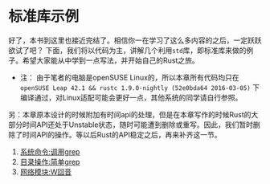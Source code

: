 # 标准库示例

好了，本书到这里也接近完结了。相信你一在学习了这么多内容的之后，一定跃跃欲试了吧？
下面，我们将以代码为主，讲解几个利用`std`库，即标准库来做的例子。希望大家能从中学到一点写法，并开始自己的Rust之旅。

* 注： 由于笔者的电脑是openSUSE Linux的，所以本章所有代码均只在 `openSUSE Leap 42.1 && rustc 1.9.0-nightly (52e0bda64 2016-03-05)` 下编译通过，对Linux适配可能会更好一点，其他系统的同学请自行参照。

另：本章原本设计的时候附加有时间api的处理，但是在本章写作的时候Rust的大部分时间API还处于Unstable状态，随时可能遭到删除或重写。因此，我们暂时删除了时间API的操作。等以后Rust的API稳定之后，再来补齐这一节。

1. [系统命令:调用grep](34-01-process.md)
2. [目录操作:简单grep](34-02-fs-and-path.md)
3. [网络模块:W回音](34-03-net.md)
